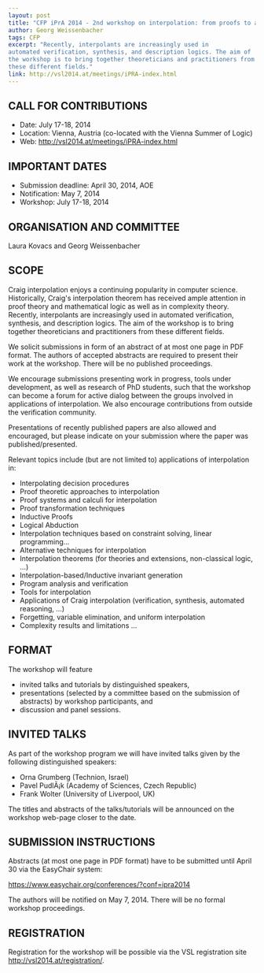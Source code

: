 ```yaml
---
layout: post
title: "CFP iPrA 2014 - 2nd workshop on interpolation: from proofs to applications"
author: Georg Weissenbacher
tags: CFP
excerpt: "Recently, interpolants are increasingly used in
automated verification, synthesis, and description logics. The aim of
the workshop is to bring together theoreticians and practitioners from
these different fields."
link: http://vsl2014.at/meetings/iPRA-index.html
---
```

## CALL FOR CONTRIBUTIONS

* Date:     July 17-18, 2014
* Location: Vienna, Austria (co-located with the Vienna Summer of Logic)
* Web:      http://vsl2014.at/meetings/iPRA-index.html

## IMPORTANT DATES

* Submission deadline: April 30, 2014, AOE
* Notification:        May 7, 2014
* Workshop:            July 17-18, 2014

## ORGANISATION AND COMMITTEE

Laura Kovacs and Georg Weissenbacher

## SCOPE

Craig interpolation enjoys a continuing popularity in computer
science. Historically, Craig's interpolation theorem has received
ample attention in proof theory and mathematical logic as well as in
complexity theory. Recently, interpolants are increasingly used in
automated verification, synthesis, and description logics. The aim of
the workshop is to bring together theoreticians and practitioners from
these different fields.

We solicit submissions in form of an abstract of at most one page in
PDF format. The authors of accepted abstracts are required to
present their work at the workshop. There will be no published
proceedings.

We encourage submissions presenting work in progress, tools under
development, as well as research of PhD students, such that the
workshop can become a forum for active dialog between the groups
involved in applications of interpolation. We also encourage
contributions from outside the verification community.

Presentations of recently published papers are also allowed and
encouraged, but please indicate on your submission where the paper was
published/presented.

Relevant topics include (but are not limited to) applications of
interpolation in:

* Interpolating decision procedures
* Proof theoretic approaches to interpolation
* Proof systems and calculi for interpolation
* Proof transformation techniques
* Inductive Proofs
* Logical Abduction
* Interpolation techniques based on constraint solving, linear programming...
* Alternative techniques for interpolation
* Interpolation theorems (for theories and extensions, non-classical
logic, ...)
* Interpolation-based/Inductive invariant generation
* Program analysis and verification
* Tools for interpolation
* Applications of Craig interpolation (verification, synthesis,
automated reasoning, ...)
* Forgetting, variable elimination, and uniform interpolation
* Complexity results and limitations
...

## FORMAT

The workshop will feature

* invited talks and tutorials by distinguished speakers,
* presentations (selected by a committee based on the submission of
abstracts) by workshop participants, and
* discussion and panel sessions.

## INVITED TALKS

As part of the workshop program we will have invited talks given by
the following distinguished speakers:

* Orna Grumberg (Technion, Israel)
* Pavel PudlÃ¡k (Academy of Sciences, Czech Republic)
* Frank Wolter (University of Liverpool, UK)

The titles and abstracts of the talks/tutorials will be announced
on the workshop web-page closer to the date.

## SUBMISSION INSTRUCTIONS

Abstracts (at most one page in PDF format) have to be submitted until
April 30 via the EasyChair system:

https://www.easychair.org/conferences/?conf=ipra2014

The authors will be notified on May 7, 2014.
There will be no formal workshop proceedings.

## REGISTRATION

Registration for the workshop will be possible via the VSL
registration site http://vsl2014.at/registration/.
